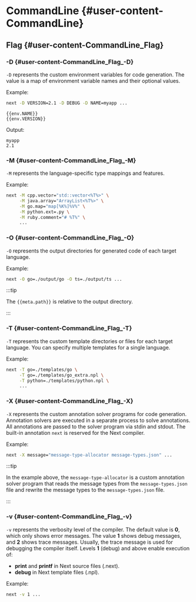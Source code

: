 # CommandLine {#user-content-CommandLine}
## Flag {#user-content-CommandLine_Flag}
### -D {#user-content-CommandLine_Flag_-D}

`-D` represents the custom environment variables for code generation. The value is a map of environment variable names and their optional values.

Example:

```sh
next -D VERSION=2.1 -D DEBUG -D NAME=myapp ...
```

```npl
{{env.NAME}}
{{env.VERSION}}
```

Output:

```
myapp
2.1
```

### -M {#user-content-CommandLine_Flag_-M}

`-M` represents the language-specific type mappings and features.

Example:

```sh
next -M cpp.vector="std::vector<%T%>" \
     -M java.array="ArrayList<%T%>" \
     -M go.map="map[%K%]%V%" \
     -M python.ext=.py \
     -M ruby.comment="# %T%" \
     ...
```

### -O {#user-content-CommandLine_Flag_-O}

`-O` represents the output directories for generated code of each target language.

Example:

```sh
next -O go=./output/go -O ts=./output/ts ...
```

:::tip

The `{{meta.path}}` is relative to the output directory.

:::

### -T {#user-content-CommandLine_Flag_-T}

`-T` represents the custom template directories or files for each target language. You can specify multiple templates for a single language.

Example:

```sh
next -T go=./templates/go \
     -T go=./templates/go_extra.npl \
     -T python=./templates/python.npl \
     ...
```

### -X {#user-content-CommandLine_Flag_-X}

`-X` represents the custom annotation solver programs for code generation. Annotation solvers are executed in a separate process to solve annotations. All annotations are passed to the solver program via stdin and stdout. The built-in annotation `next` is reserved for the Next compiler.

Example:

```sh
next -X message="message-type-allocator message-types.json" ...
```

:::tip

In the example above, the `message-type-allocator` is a custom annotation solver program that reads the message types from the `message-types.json` file and rewrite the message types to the `message-types.json` file.

:::

### -v {#user-content-CommandLine_Flag_-v}

`-v` represents the verbosity level of the compiler. The default value is **0**, which only shows error messages. The value **1** shows debug messages, and **2** shows trace messages. Usually, the trace message is used for debugging the compiler itself. Levels **1** (debug) and above enable execution of:

- **print** and **printf** in Next source files (.next).
- **debug** in Next template files (.npl).

Example:

```sh
next -v 1 ...
```


